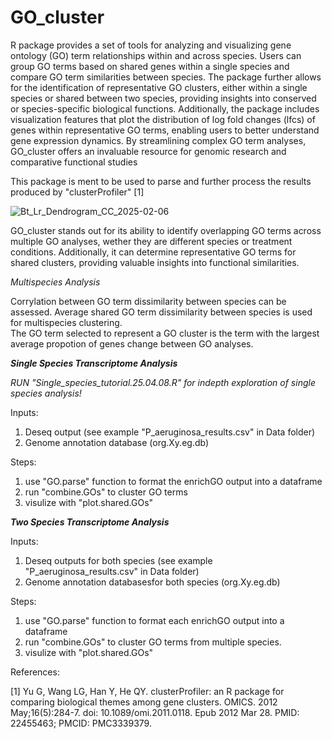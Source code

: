 # GO_cluster

R package provides a set of tools for analyzing and visualizing gene ontology (GO) term relationships within and across species. Users can group GO terms based on shared genes within a single species and compare GO term similarities between species. The package further allows for the identification of representative GO clusters, either within a single species or shared between two species, providing insights into conserved or species-specific biological functions. Additionally, the package includes visualization features that plot the distribution of log fold changes (lfcs) of genes within representative GO terms, enabling users to better understand gene expression dynamics. By streamlining complex GO term analyses, GO_cluster offers an invaluable resource for genomic research and comparative functional studies

This package is ment to be used to parse and further process the results produced by "clusterProfiler" [1]

![Bt_Lr_Dendrogram_CC_2025-02-06](https://github.com/user-attachments/assets/e8ecedd2-f65f-4ca7-a3e6-6dba2e04c16f)

GO_cluster stands out for its ability to identify overlapping GO terms across multiple GO analyses, wether they are different species or treatment conditions. Additionally, it can determine representative GO terms for shared clusters, providing valuable insights into functional similarities. 

*Multispecies Analysis*

Corrylation between GO term dissimilarity between species can be assessed. Average shared GO term dissimilarity between species is used for multispecies clustering.  
The GO term selected to represent a GO cluster is the term with the largest average propotion of genes change between GO analyses. 


***Single Species Transcriptome Analysis***

*RUN "Single_species_tutorial.25.04.08.R" for indepth exploration of single species analysis!*

Inputs:

1. Deseq output (see example "P_aeruginosa_results.csv" in Data folder)
2. Genome annotation database (org.Xy.eg.db)

Steps:
1. use "GO.parse" function to format the enrichGO output into a dataframe
2. run "combine.GOs" to cluster GO terms 
3. visulize with "plot.shared.GOs"


***Two Species Transcriptome Analysis***

Inputs:
1. Deseq outputs for both species (see example "P_aeruginosa_results.csv" in Data folder)
2. Genome annotation databasesfor both species (org.Xy.eg.db) 

Steps:
1. use "GO.parse" function to format each enrichGO output into a dataframe
2. run "combine.GOs" to cluster GO terms from multiple species. 
3. visulize with "plot.shared.GOs"


References:

[1] Yu G, Wang LG, Han Y, He QY. clusterProfiler: an R package for comparing biological themes among gene clusters. OMICS. 2012 May;16(5):284-7. doi: 10.1089/omi.2011.0118. Epub 2012 Mar 28. PMID: 22455463; PMCID: PMC3339379.
